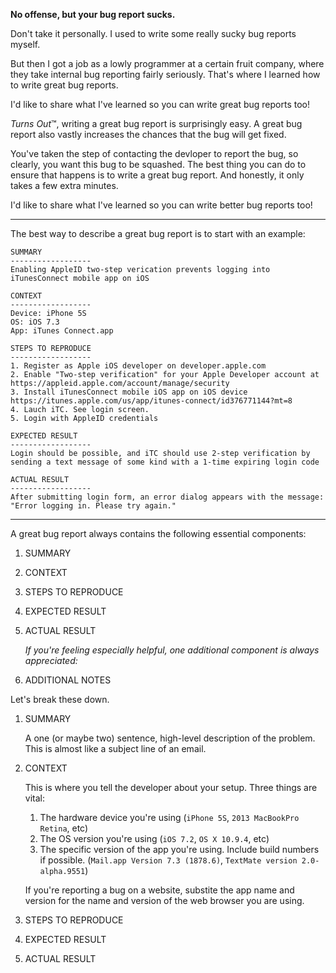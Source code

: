 **No offense, but your bug report sucks.**

Don't take it personally. I used to write some really sucky bug reports myself. 

But then I got a job as a lowly programmer at a certain fruit company, where they take internal bug reporting fairly seriously. That's where I learned how to write great bug reports.

 I'd like to share what I've learned so you can write great bug reports too!
 
 *Turns Out*™, writing a great bug report is surprisingly easy. A great bug report also vastly increases the chances that the bug will get fixed.

You've taken the step of contacting the devloper to report the bug, so clearly, you want this bug to be squashed. The best thing you can do to ensure that happens is to write a great bug report. And honestly, it only takes a few extra minutes.

 I'd like to share what I've learned so you can write better bug reports too!

---

The best way to describe a great bug report is to start with an example:

```
SUMMARY
------------------
Enabling AppleID two-step verication prevents logging into iTunesConnect mobile app on iOS

CONTEXT
------------------
Device: iPhone 5S
OS: iOS 7.3
App: iTunes Connect.app

STEPS TO REPRODUCE
------------------
1. Register as Apple iOS developer on developer.apple.com
2. Enable "Two-step verification" for your Apple Developer account at https://appleid.apple.com/account/manage/security
3. Install iTunesConnect mobile iOS app on iOS device  https://itunes.apple.com/us/app/itunes-connect/id376771144?mt=8
4. Lauch iTC. See login screen.
5. Login with AppleID credentials

EXPECTED RESULT
------------------
Login should be possible, and iTC should use 2-step verification by sending a text message of some kind with a 1-time expiring login code

ACTUAL RESULT
------------------
After submitting login form, an error dialog appears with the message: "Error logging in. Please try again."
```

---

A great bug report always contains the following essential components:

1. SUMMARY
1. CONTEXT
1. STEPS TO REPRODUCE
1. EXPECTED RESULT
1. ACTUAL RESULT

    *If you're feeling especially helpful, one additional component is always appreciated:*

1. ADDITIONAL NOTES

Let's break these down.

1. SUMMARY
    
    A one (or maybe two) sentence, high-level description of the problem. This is almost like a subject line of an email.
    

1. CONTEXT

    This is where you tell the developer about your setup. Three things are vital:
    
    1. The hardware device you're using (`iPhone 5S`, `2013 MacBookPro Retina`, etc)
    1. The OS version you're using (`iOS 7.2`, `OS X 10.9.4`, etc)
    1. The specific version of the app you're using. Include build numbers if possible. (`Mail.app Version 7.3 (1878.6)`, `TextMate version 2.0-alpha.9551`)
    
    If you're reporting a bug on a website, substite the app name and version for the name and version of the web browser you are using.
    
1. STEPS TO REPRODUCE
1. EXPECTED RESULT
1. ACTUAL RESULT
